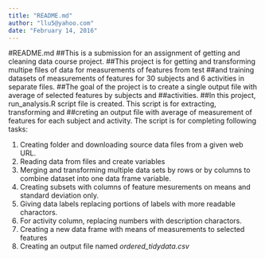 ```yaml
---
title: "README.md"
author: "llu5@yahoo.com"
date: "February 14, 2016"
---
```

#README.md
##This is a submission for an assignment of getting and cleaning data course project.
##This project is for getting and transforming multipe files of data for measurements of features from test ##and training datasets of measurements of features for 30 subjects and 6 activities in separate files.
##The goal of the project is to create a single output file with average of selected features by subjects and ##activities.
##In this project, run_analysis.R script file is created. This script is for extracting, transforming and ##creting an output file with average of measurement of features for each subject and activity.
The script is for completing following tasks:
1. Creating folder and downloading source data files from a given web URL.
2. Reading data from files and create variables
3. Merging and transforming multiple data sets by rows or by columns to combine dataset into one data frame variable.
4. Creating subsets with columns of feature mesurements on means and standard deviation only.
5. Giving data labels replacing portions of labels with more readable charactors.
6. For activity column, replacing numbers with description charactors.
7. Creating a new data frame with means of measurements to selected features
8. Creating an output file named *ordered_tidydata.csv*
